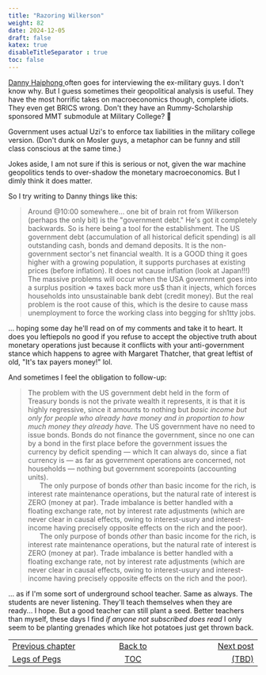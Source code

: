 ```yaml
---
title: "Razoring Wilkerson"
weight: 82
date: 2024-12-05
draft: false
katex: true
disableTitleSeparator : true
toc: false
---
```


[Danny Haiphong ](https://www.youtube.com/watch?v=kwKBY1UgILo)
often goes for interviewing the ex-military guys. I don't know why. But I guess
sometimes their geopolitical analysis is useful. They have the most 
horrific takes on macroeconomics though, complete idiots. They even get 
BRICS wrong. Don't they have an Rummy-Scholarship sponsored MMT submodule 
at Military College? 🤣

Government uses actual Uzi's to enforce tax liabilities in the military 
college version. (Don't dunk on Mosler guys, a metaphor can be funny and 
still class conscious at the same time.)

Jokes aside, I am not sure if this is serious or not, given the war machine 
geopolitics tends to over-shadow the monetary macroeconomics. But I dimly 
think it does matter.

So I try writing to Danny things like this:

> Around @10:00 somewhere... one bit of brain rot from Wilkerson (perhaps 
the only bit) is the "government debt."  He's got it completely backwards. 
So is here being a tool for the establishment.  The US government 
debt (accumulation of all historical deficit spending) is all outstanding 
cash, bonds and demand deposits. It is the non-government sector's net 
financial wealth. It is a GOOD thing it goes higher with a growing 
population, it supports purchases at existing prices (before inflation). 
It does not cause inflation (look at Japan!!!)   The massive problems will 
occur when the USA government goes into a surplus position ⇒ taxes back 
more us$ than it injects, which forces households into unsustainable bank 
debt (credit money).  But the real problem is the root cause of this, 
which is the desire to cause mass unemployment to force the working class 
into begging for sh1tty jobs.

... hoping some day he'll read on of my comments and take it to heart. It 
does you leftiepols no good if you refuse to accept the objective truth about 
monetary operations just because it conflicts with your anti-government 
stance which happens to agree with Margaret Thatcher, that great leftist 
of old, "It's tax payers money!" lol.

And sometimes I feel the obligation to follow-up:

> The problem with the US government debt held in the form of Treasury bonds 
is not the private wealth it represents, it is that it is highly regressive, 
since it amounts to nothing but  _basic income but *only for people who 
already have money* and in proportion to how much money they already have._ 
The US government have no need to issue bonds. Bonds do not finance the 
government, since no one can by a bond in the first place before the 
government issues the currency by deficit spending — which It can always do, 
since a fiat currency is — as far as government operations are concerned, 
not households —  nothing but government scorepoints (accounting units).  
&nbsp;&nbsp;&nbsp;&nbsp;&nbsp;&nbsp;The only purpose of bonds _other_ than 
basic income for the rich, is interest rate maintenance operations, but the 
natural rate of interest is ZERO (money at par). Trade imbalance is better 
handled with a floating exchange rate, not by interest rate adjustments 
(which are never clear in causal effects, owing to interest-usury and 
interest-income  having precisely opposite effects on the rich and the poor).  
&nbsp;&nbsp;&nbsp;&nbsp;&nbsp;&nbsp;The only purpose of bonds _other_ than 
basic income for the rich, is interest rate maintenance operations, but the 
natural rate of interest is ZERO (money at par). Trade imbalance is better 
handled with a floating exchange rate, not by interest rate adjustments 
(which are never clear in causal effects, owing to interest-usury and 
interest-income  having precisely opposite effects on the rich and the poor). 


... as if I'm some sort of underground school teacher. Same as always. The 
students are never listening. They'll teach themselves when they are 
ready... I hope. But a good teacher can still plant a seed. Better teachers 
than myself, these days I find _if anyone not subscribed does read_ I only 
seem to be planting grenades which like hot potatoes just get thrown back.



<table style="border-collapse: collapse; border=0;">
    <colgroup>
       <col span="1" style="width: 20%;">
       <col span="1" style="width: 20%;">
       <col span="1" style="width: 20%;">
    </colgroup>
<tr style="border: 1px solid color:#0f0f0f;">
<td style="border: 1px solid color:#0f0f0f;">
<a href="../80_the_legs_of_pegs">Previous chapter</a></td>
<td style="border: 1px solid color:#0f0f0f; text-align:center;">
<a href="../">Back to</a></td>
<td style="border: 1px solid color:#0f0f0f; text-align:right;">
<a href="../80_the_legs_of_pegs">Next post</a></td>
</tr>
<tr style="border: 1px solid color:#0f0f0f;">
<td style="border: 1px solid color:#0f0f0f;">
<a href="../78_normanator_disinvertigation">Legs of Pegs</a></td>
<td style="border: 1px solid color:#0f0f0f; text-align:center;">
<a href="../">TOC</a></td>
<td style="border: 1px solid color:#0f0f0f; text-align:right;">
<a href="../">(TBD)</a></td>
</tr>
</table>
